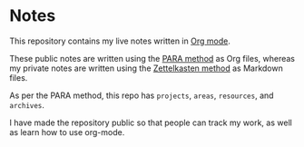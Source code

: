 # Notes

This repository contains my live notes written in [Org mode](https://orgmode.org/).

These public notes are written using the [PARA method](https://www.buildingasecondbrain.com/para) as Org files, whereas my private notes are written using the [Zettelkasten method](https://en.wikipedia.org/wiki/Zettelkasten) as Markdown files.

As per the PARA method, this repo has `projects`, `areas`, `resources`, and `archives`.

I have made the repository public so that people can track my work, as well as learn how to use org-mode.
